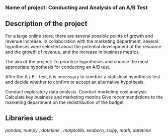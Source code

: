 ### Name of project: **Conducting and Analysis of an A/B Test**
## **Description of the project**

For a large online store, there are several possible points of growth and revenue increase. In collaboration with the marketing department, several hypotheses were selected about the potential development of the resource and the growth of revenue, and the increase in business metrics.

The aim of the project: To prioritize hypotheses and choose the most appropriate hypothesis for conducting an A/B test.

After the A / B - test, it is necessary to conduct a statistical hypothesis test and decide whether to confirm or accept an alternative hypothesis.

Conduct exploratory data analysis.
Conduct marketing cost analysis
Calculate key business and marketing metrics
Give recommendations to the marketing department on the redistribution of the budget
## Libraries used:
 *pandas, numpy , datetime , matplotlib, seaborn, scipy, math, datetime*
